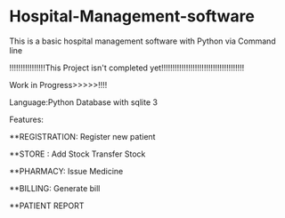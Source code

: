 # Hospital-Management-software
This is a basic hospital management software with Python via Command line

!!!!!!!!!!!!!!!!This Project isn't completed yet!!!!!!!!!!!!!!!!!!!!!!!!!!!!!!!!!!!!!

Work in Progress>>>>>!!!!


 Language:Python
 Database with sqlite 3

Features:

**REGISTRATION:
       Register new patient 

**STORE :
      Add Stock
      Transfer Stock

**PHARMACY:
       Issue Medicine
       
**BILLING:
      Generate bill
      
      
      
**PATIENT REPORT


       
